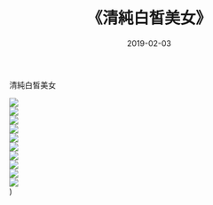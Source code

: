 ﻿---
layout: post
title:  《清純白皙美女》
date:   2019-02-03
img: http://img.660000.xyz/Sharelink/唯美/2019/清純白皙美女/000.jpg
categories: [美女, 清纯, 唯美]
---

清純白皙美女

  ![](http://img.660000.xyz/Sharelink/唯美/2019/清純白皙美女/001.jpg) <br> ![](http://img.660000.xyz/Sharelink/唯美/2019/清純白皙美女/002.jpg) <br> ![](http://img.660000.xyz/Sharelink/唯美/2019/清純白皙美女/003.jpg) <br> ![](http://img.660000.xyz/Sharelink/唯美/2019/清純白皙美女/004.jpg) <br> ![](http://img.660000.xyz/Sharelink/唯美/2019/清純白皙美女/005.jpg) <br> ![](http://img.660000.xyz/Sharelink/唯美/2019/清純白皙美女/006.jpg) <br> ![](http://img.660000.xyz/Sharelink/唯美/2019/清純白皙美女/007.jpg) <br> ![](http://img.660000.xyz/Sharelink/唯美/2019/清純白皙美女/008.jpg) <br> ![](http://img.660000.xyz/Sharelink/唯美/2019/清純白皙美女/009.jpg) <br> ![](http://img.660000.xyz/Sharelink/唯美/2019/清純白皙美女/010.jpg) <br>) <br>
